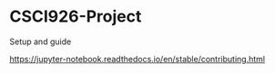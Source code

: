 # CSCI926-Project

Setup and guide

https://jupyter-notebook.readthedocs.io/en/stable/contributing.html
